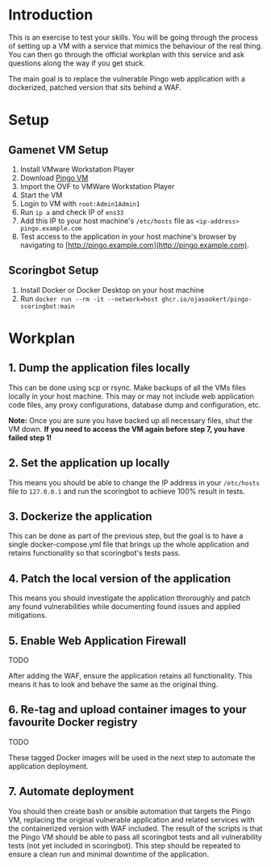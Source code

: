 # Introduction

This is an exercise to test your skills. You will be going through the process of setting up a VM with a service that mimics the behaviour of the real thing. You can then go through the official workplan with this service and ask questions along the way if you get stuck.

The main goal is to replace the vulnerable Pingo web application with a dockerized, patched version that sits behind a WAF.

# Setup

## Gamenet VM Setup

1. Install VMware Workstation Player
2. Download [Pingo VM](https://drive.google.com/file/d/1PLyp5MjO8pxd-W7vrnecoVEclezzlQBr/view?usp=drive_link)
3. Import the OVF to VMWare Workstation Player
4. Start the VM
5. Login to VM with `root:Admin1Admin1`
6. Run `ip a` and check IP of `ens33`
7. Add this IP to your host machine's `/etc/hosts` file as `<ip-address> pingo.example.com`
8. Test access to the application in your host machine's browser by navigating to [http://pingo.example.com](http://pingo.example.com).

## Scoringbot Setup

1. Install Docker or Docker Desktop on your host machine
3. Run `docker run --rm -it --network=host ghcr.io/ojasookert/pingo-scoringbot:main`

# Workplan

## 1. Dump the application files locally

This can be done using scp or rsync. Make backups of all the VMs files locally in your host machine. This may or may not include web application code files, any proxy configurations, database dump and configuration, etc.

**Note:** Once you are sure you have backed up all necessary files, shut the VM down. **If you need to access the VM again before step 7, you have failed step 1!**

## 2. Set the application up locally

This means you should be able to change the IP address in your `/etc/hosts` file to `127.0.0.1` and run the scoringbot to achieve 100% result in tests.

## 3. Dockerize the application

This can be done as part of the previous step, but the goal is to have a single docker-compose.yml file that brings up the whole application and retains functionality so that scoringbot's tests pass.

## 4. Patch the local version of the application

This means you should investigate the application throroughly and patch any found vulnerabilities while documenting found issues and applied mitigations.

## 5. Enable Web Application Firewall

TODO

After adding the WAF, ensure the application retains all functionality. This means it has to look and behave the same as the original thing.

## 6. Re-tag and upload container images to your favourite Docker registry

TODO

These tagged Docker images will be used in the next step to automate the application deployment.

## 7. Automate deployment

You should then create bash or ansible automation that targets the Pingo VM, replacing the original vulnerable application and related services with the containerized version with WAF included. The result of the scripts is that the Pingo VM should be able to pass all scoringbot tests and all vulnerability tests (not yet included in scoringbot). This step should be repeated to ensure a clean run and minimal downtime of the application.
